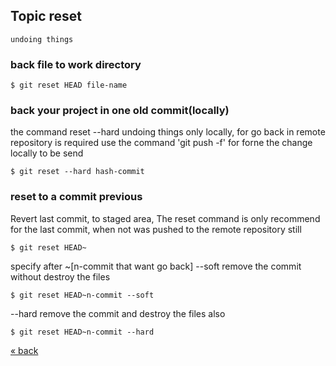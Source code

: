 ## Topic reset
    undoing things

### back file to work directory
```
$ git reset HEAD file-name
```

### back your project in one old commit(locally)
the command reset --hard undoing things only locally, for go back in remote repository
is required use the command 'git push -f' for forne the change locally to be send
```
$ git reset --hard hash-commit
```
    
### reset to a commit previous
Revert last commit, to staged area,
The reset command is only recommend for the last commit, when not was pushed to the remote repository still
```
$ git reset HEAD~
```

specify after ~[n-commit that want go back]
--soft remove the commit without destroy the files
```
$ git reset HEAD~n-commit --soft
```

--hard remove the commit and destroy the files also
```
$ git reset HEAD~n-commit --hard
```
    

[&laquo; back](https://github.com/MRCardoso/git-code/blob/master/topics/tag.md)
